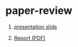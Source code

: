 # paper-review

1. [presentation slide](https://heartofsaigon.github.io/paper-review/02_presentation/BO-spresentation.html#/title-slide)
 
2. [Report (PDF)](https://heartofsaigon.github.io/paper-review/01_report/final-project-report.pdf)